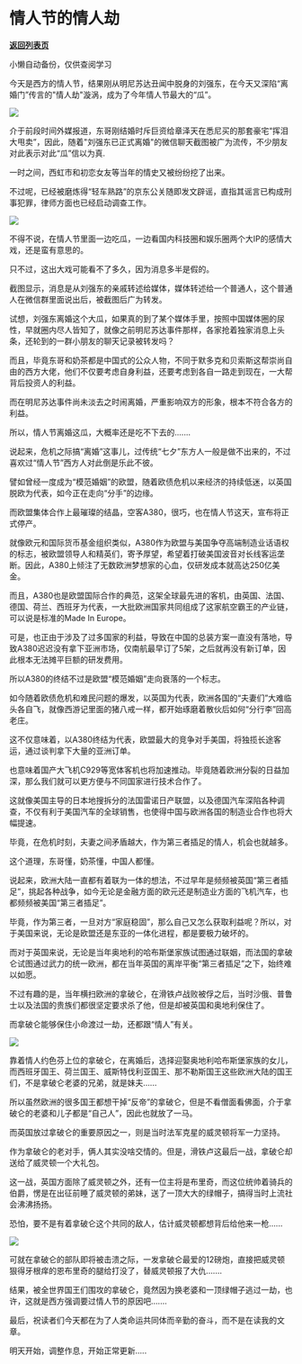 # 情人节的情人劫

[**返回列表页**](/gzh/政事堂2019)

小懒自动备份，仅供查阅学习

  

今天是西方的情人节，结果刚从明尼苏达丑闻中脱身的刘强东，在今天又深陷“离婚门”传言的"情人劫"漩涡，成为了今年情人节最大的“瓜”。  

  

![](https://mmbiz.qpic.cn/mmbiz_jpg/rxhS23yu8cNYiaocj9wBhFT67vcnxobxPQgqNVW0PK7iaOINLk6Zv2x3SQJ8uYagxNNTN3sMdMicNKYDLZ5jasZcQ/640?wx_fmt=jpeg)

  

介于前段时间外媒报道，东哥刚结婚时斥巨资给章泽天在悉尼买的那套豪宅“挥泪大甩卖”，因此，随着"刘强东已正式离婚"的微信聊天截图被广为流传，不少朋友对此表示对此“瓜”信以为真.

  

一时之间，西虹市和初恋女友等当年的情史又被纷纷挖了出来。

  

不过呢，已经被磨炼得“轻车熟路”的京东公关随即发文辟谣，直指其谣言已构成刑事犯罪，律师方面也已经启动调查工作。

  

![](https://mmbiz.qpic.cn/mmbiz_jpg/rxhS23yu8cNYiaocj9wBhFT67vcnxobxPvNBuXE13zB8WlUaB8MQKgDyGSs5ntQY2E8qv1MevFyzgUXO4afKncg/640?wx_fmt=jpeg)

不得不说，在情人节里面一边吃瓜，一边看国内科技圈和娱乐圈两个大IP的感情大戏，还是蛮有意思的。

  

只不过，这出大戏可能看不了多久，因为消息多半是假的。

  

截图显示，消息是从刘强东的亲戚转述给媒体，媒体转述给一个普通人，这个普通人在微信群里面说出后，被截图后广为转发。

  

试想，刘强东离婚这个大瓜，如果真的到了某个媒体手里，按照中国媒体圈的尿性，早就圈内尽人皆知了，就像之前明尼苏达事件那样，各家抢着独家消息上头条，还轮到的一群小朋友的聊天记录被转发吗？

  

而且，毕竟东哥和奶茶都是中国式的公众人物，不同于默多克和贝索斯这帮崇尚自由的西方大佬，他们不仅要考虑自身利益，还要考虑到各自一路走到现在，一大帮背后投资人的利益。

  

而在明尼苏达事件尚未淡去之时闹离婚，严重影响双方的形象，根本不符合各方的利益。

  

所以，情人节离婚这瓜，大概率还是吃不下去的.......

  

  

  

说起来，危机之际搞“离婚”这事儿，过传统“七夕”东方人一般是做不出来的，不过喜欢过“情人节”西方人对此倒是乐此不彼。

  

譬如曾经一度成为“模范婚姻”的欧盟，随着欧债危机以来经济的持续低迷，以英国脱欧为代表，如今正在走向“分手”的边缘。

  

而欧盟集体合作上最璀璨的结晶，空客A380，很巧，也在情人节这天，宣布将正式停产。

  

就像欧元和国际货币基金组织类似，A380作为欧盟与美国争夺高端制造业话语权的标志，被欧盟领导人和精英们，寄予厚望，希望着打破美国波音对长线客运垄断。因此，A380上倾注了无数欧洲梦想家的心血，仅研发成本就高达250亿美金。

  

而且，A380也是欧盟国际合作的典范，这架全球最先进的客机，由英国、法国、德国、荷兰、西班牙为代表，一大批欧洲国家共同组成了这家航空霸王的产业链，可以说是标准的Made
In Europe。

  

可是，也正由于涉及了过多国家的利益，导致在中国的总装方案一直没有落地，导致A380迟迟没有拿下亚洲市场，仅南航最早订了5架，之后就再没有新订单，因此根本无法摊平巨额的研发费用。

  

所以A380的终结不过是欧盟“模范婚姻”走向衰落的一个标志。

  

如今随着欧债危机和难民问题的爆发，以英国为代表，欧洲各国的“夫妻们”大难临头各自飞，就像西游记里面的猪八戒一样，都开始琢磨着散伙后如何“分行李”回高老庄。

  

这不仅意味着，以A380终结为代表，欧盟最大的竞争对手美国，将独揽长途客运，通过谈判拿下大量的亚洲订单。

  

也意味着国产大飞机C929等宽体客机也将加速推动。毕竟随着欧洲分裂的日益加深，那么我们就可以更方便与不同国家进行技术合作了。

  

这就像美国主导的日本地搜拆分的法国雷诺日产联盟，以及德国汽车深陷各种调查，不仅有利于美国汽车的全球销售，也使得中国与欧洲各国的制造业合作也将大幅提速。

  

毕竟，在危机时刻，夫妻之间矛盾越大，作为第三者插足的情人，机会也就越多。

  

这个道理，东哥懂，奶茶懂，中国人都懂。

  

  

  

说起来，欧洲大陆一直都有着联为一体的想法，不过早年是频频被英国“第三者插足”，挑起各种战争，如今无论是金融方面的欧元还是制造业方面的飞机汽车，也都频频被美国“第三者插足”。

  

毕竟，作为第三者，一旦对方“家庭稳固”，那么自己又怎么获取利益呢？所以，对于美国来说，无论是欧盟还是东亚的一体化进程，都是要极力破坏的。

  

而对于英国来说，无论是当年奥地利的哈布斯堡家族试图通过联姻，而法国的拿破仑试图通过武力的统一欧洲，都在当年英国的离岸平衡“第三者插足”之下，始终难以如愿。

  

不过有趣的是，当年横扫欧洲的拿破仑，在滑铁卢战败被俘之后，当时沙俄、普鲁士以及法国的贵族们都很坚定要求杀了他，但是却被英国和奥地利保住了。

  

而拿破仑能够保住小命渡过一劫，还都跟“情人”有关。

  

![](https://mmbiz.qpic.cn/mmbiz_jpg/rxhS23yu8cNYiaocj9wBhFT67vcnxobxP9C2X1oQmWLe6smmp7NcdaMFrydJo480kqTqQibPa5TnrUHJleJUQ1dQ/640?wx_fmt=jpeg)

  

靠着情人约色芬上位的拿破仑，在离婚后，选择迎娶奥地利哈布斯堡家族的女儿，而西班牙国王、荷兰国王、威斯特伐利亚国王、那不勒斯国王这些欧洲大陆的国王们，不是拿破仑老婆的兄弟，就是妹夫......

  

所以虽然欧洲的很多国王都想干掉“反帝”的拿破仑，但是不看僧面看佛面，介于拿破仑的老婆和儿子都是“自己人”，因此也就放了一马。

  

而英国放过拿破仑的重要原因之一，则是当时法军克星的威灵顿将军一力坚持。

  

作为拿破仑的老对手，俩人其实没啥交情的。但是，滑铁卢这最后一战，拿破仑却送给了威灵顿一个大礼包。

  

这一战，英国方面除了威灵顿之外，还有一位主将是布里奇，而这位统帅着骑兵的伯爵，愣是在出征前睡了威灵顿的弟妹，送了一顶大大的绿帽子，搞得当时上流社会沸沸扬扬。

  

恐怕，要不是有着拿破仑这个共同的敌人，估计威灵顿都想背后给他来一枪......

  

![](https://mmbiz.qpic.cn/mmbiz_png/rxhS23yu8cNYiaocj9wBhFT67vcnxobxPVyzfHic0e0jWCQV9NCugCs8jwCWgjLwP9PDumbyFzJxpkjfMQ5iaaC4Q/640?wx_fmt=png)

  

可就在拿破仑的部队即将被击溃之际，一发拿破仑最爱的12磅炮，直接把威灵顿狠得牙根痒的恩布里奇的腿给打没了，替威灵顿报了大仇.......

  

结果，被全世界国王们围攻的拿破仑，竟然因为换老婆和一顶绿帽子逃过一劫，也许，这就是西方强调要过情人节的原因吧.......

  

最后，祝读者们今天都在为了人类命运共同体而辛勤的奋斗，而不是在读我的文章。

  

  

明天开始，调整作息，开始正常更新.....

